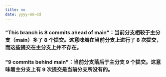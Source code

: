 ```yaml
---
title: no
date: yyyy-mm-dd
---
```



### "This branch is 8 commits ahead of main"：当前分支相较于主分支（main）多了 8 个提交。这意味着在当前分支上进行了 8 次提交，而这些提交在主分支上并不存在。

### "9 commits behind main"：当前分支落后于主分支 9 个提交。这意味着主分支上有 9 次提交是当前分支所没有的。




